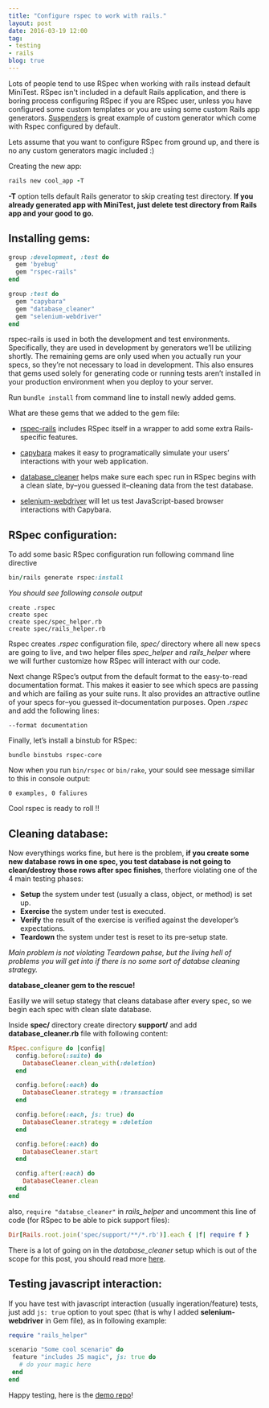```yaml
---
title: "Configure rspec to work with rails."
layout: post
date: 2016-03-19 12:00
tag:
- testing
- rails
blog: true
---
```


Lots of people tend to use RSpec when working with rails instead default
MiniTest. RSpec isn't included in a default Rails application, and
there is boring process configuring RSpec if you are RSpec user, unless
you have configured some custom templates or you are using some custom
Rails app generators. [Suspenders](https://github.com/thoughtbot/suspenders) is great example of custom generator
which come with Rspec configured by default.

Lets assume that you want to configure RSpec from ground up, and there
is no any custom generators magic included :)

Creating the new app:

```ruby
rails new cool_app -T
```

**-T** option tells default Rails generator to skip creating test directory.
**If you already generated app with MiniTest, just delete test directory
from Rails app and your good to go.**

## Installing gems:

```ruby
group :development, :test do
  gem 'byebug'
  gem "rspec-rails"
end

group :test do
  gem "capybara"
  gem "database_cleaner"
  gem "selenium-webdriver"
end
```
rspec-rails is used in both the development and test environments. 
Specifically, they are used in development by generators we’ll be utilizing
shortly. The remaining gems are only used when you actually run your specs, so
they’re not necessary to load in development. This also ensures that gems used solely
for generating code or running tests aren’t installed in your production environment
when you deploy to your server.

Run ```bundle install``` from command line to install newly added gems.

What are these gems that we added to the gem file:

* [rspec-rails](https://github.com/rspec/rspec-rails) includes RSpec itself in a wrapper to add some extra Rails-specific features.

* [capybara](http://jnicklas.github.io/capybara/) makes it easy to programatically simulate your users’ interactions
with your web application.

* [database_cleaner](https://github.com/DatabaseCleaner/database_cleaner) helps make sure each spec run in RSpec begins with a clean slate, by–you guessed it–cleaning data from the test database.

* [selenium-webdriver](https://github.com/seleniumhq/selenium) will let us test JavaScript-based browser interactions with Capybara.

## RSpec configuration:

To add some basic RSpec configuration run following command line directive

```ruby
bin/rails generate rspec:install
```
*You should see following console output*

```
create .rspec
create spec
create spec/spec_helper.rb
create spec/rails_helper.rb
```

Rspec creates *.rspec* configuration file, *spec/* directory 
where all new specs are going to live, and two helper files
*spec_helper* and *rails_helper* where we will further customize
how RSpec will interact with our code.

Next change RSpec’s output from the default format to the easy-to-read 
documentation format. This makes it easier to see which specs are
passing and which are failing as your suite runs. It also provides an attractive outline
of your specs for–you guessed it–documentation purposes. Open *.rspec* and add the
following lines:

```
--format documentation
```

Finally, let’s install a binstub for RSpec:

```
bundle binstubs rspec-core
```

Now when you run ```bin/rspec``` or ```bin/rake```, your sould see message
simillar to this in console output:

```
0 examples, 0 faliures
```

Cool rspec is ready to roll !!

## Cleaning database:

Now everythings works fine, but here is the problem, **if you create 
some new database rows in one spec, you test database is not going to clean/destroy
those rows after spec finishes**, therfore violating one of the 4 main testing phases:

* **Setup** the system under test (usually a class, object, or method) is set up.
* **Exercise** the system under test is executed.
* **Verify** the result of the exercise is verified against the developer’s expectations.
* **Teardown** the system under test is reset to its pre-setup state.

*Main problem is not violating Teardown pahse, but the living hell of problems
you will get into if there is no some sort of databse cleaning strategy.*

**database_cleaner gem to the rescue!**

Easilly we will setup stategy that cleans database after every spec, so we begin each spec
with clean slate database.

Inside **spec/** directory create directory **support/** and add **database_cleaner.rb** file with
following content:

```ruby
RSpec.configure do |config|
  config.before(:suite) do
    DatabaseCleaner.clean_with(:deletion)
  end

  config.before(:each) do
    DatabaseCleaner.strategy = :transaction
  end

  config.before(:each, js: true) do
    DatabaseCleaner.strategy = :deletion
  end

  config.before(:each) do
    DatabaseCleaner.start
  end

  config.after(:each) do
    DatabaseCleaner.clean
  end
end
```
also, ```require "databse_cleaner"``` in *rails_helper* and uncomment 
this line of code (for RSpec to be able to pick support files):

```ruby
Dir[Rails.root.join('spec/support/**/*.rb')].each { |f| require f }
```

There is a lot of going on in the *database_cleaner* setup which is out of the scope
for this post, you should read more [here](https://github.com/DatabaseCleaner/database_cleaner/blob/master/README.markdown).

## Testing javascript interaction:

If you have test with javascript interaction (usually ingeration/feature) tests,
just add ```js: true``` option to yout spec (that is why I added **selenium-webdriver** in Gem file),
as in following example:

```ruby
require "rails_helper"

scenario "Some cool scenario" do
 feature "includes JS magic", js: true do
   # do your magic here
 end
end
```

Happy testing, here is the [demo repo](https://github.com/dixpac/cool_app)!
